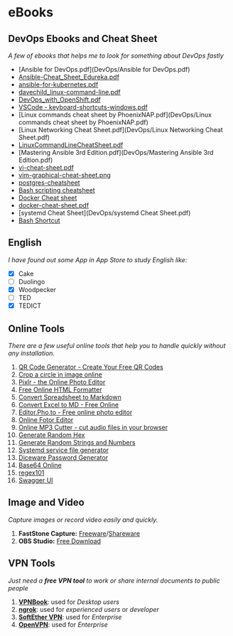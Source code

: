# eBooks

## DevOps Ebooks and Cheat Sheet
*A few of ebooks that helps me to look for something about DevOps fastly*
* [Ansible for DevOps.pdf](DevOps/Ansible for DevOps.pdf)
* [Ansible-Cheat_Sheet_Edureka.pdf](DevOps/Ansible-Cheat_Sheet_Edureka.pdf)
* [ansible-for-kubernetes.pdf](DevOps/ansible-for-kubernetes.pdf)
* [davechild_linux-command-line.pdf](DevOps/davechild_linux-command-line.pdf)
* [DevOps_with_OpenShift.pdf](DevOps/DevOps_with_OpenShift.pdf)
* [VSCode - keyboard-shortcuts-windows.pdf](DevOps/keyboard-shortcuts-windows.pdf)
* [Linux commands cheat sheet by PhoenixNAP.pdf](DevOps/Linux commands cheat sheet by PhoenixNAP.pdf)
* [Linux Networking Cheat Sheet.pdf](DevOps/Linux Networking Cheat Sheet.pdf)
* [LinuxCommandLineCheatSheet.pdf](DevOps/LinuxCommandLineCheatSheet.pdf)
* [Mastering Ansible 3rd Edition.pdf](DevOps/Mastering Ansible 3rd Edition.pdf)
* [vi-cheat-sheet.pdf](DevOps/vi-cheat-sheet.pdf)
* [vim-graphical-cheat-sheet.png](DevOps/vim-graphical-cheat-sheet.png)
* [postgres-cheatsheet](https://gist.github.com/nhthai2005/bbabd71b275db13dd31abd8ea6dc9b5e)
* [Bash scripting cheatsheet](https://devhints.io/bash)
* [Docker Cheat sheet](https://vishnuch.tech/docker-cheatsheet)
* [docker-cheat-sheet.pdf](DevOps/docker-cheat-sheet.pdf)
* [systemd Cheat Sheet](DevOps/systemd Cheat Sheet.pdf)
* [Bash Shortcut](https://kapeli.com/cheat_sheets/Bash_Shortcuts.docset/Contents/Resources/Documents/index)

## English
*I have found out some App in App Store to study English like:*
* [x] Cake
* [ ] Duolingo
* [x] Woodpecker
* [ ] TED
* [x] TEDICT

## Online Tools
*There are a few useful online tools that help you to handle quickly without any installation.*
1. [QR Code Generator - Create Your Free QR Codes](https://qr-code-generator.com)
2. [Crop a circle in image online](https://crop-circle.imageonline.co/)
3. [Pixlr - the Online Photo Editor](https://pixlr.com/x/)
4. [Free Online HTML Formatter](https://www.freeformatter.com/html-formatter.html)
5. [Convert Spreadsheet to Markdown](https://tabletomarkdown.com/convert-spreadsheet-to-markdown/)
6. [Convert Excel to MD - Free Online](https://products.aspose.app/cells/conversion/xlsx-to-md)
7. [Editor.Pho.to - Free online photo editor](https://editor.pho.to/edit/)
8. [Online Fotor Editor](https://www.fotor.com/photo-editor-app/editor/frames)
9. [Online MP3 Cutter - cut audio files in your browser](https://www.bearaudiotool.com/)
10. [Generate Random Hex](https://www.browserling.com/tools/random-hex)
11. [Generate Random Strings and Numbers](https://www.browserling.com/tools/random-string)
12. [Systemd service file generator](https://mysystemd.talos.sh/)
13. [Diceware Password Generator](https://diceware.dmuth.org/)
14. [Base64 Online](http://base64online.org/encode/)
15. [regex101](https://regex101.com/)
16. [Swagger UI](https://nhthai2005.github.io/swagger/)

## Image and Video
*Capture images or record video easily and quickly.*
1. **FastStone Capture:** [Freeware](https://drive.google.com/file/d/0Bwlwjp_P6BUyMUctMHQxVGxieDg/view?usp=sharing&resourcekey=0-TK5Ha4EhZzz-1v_NjPJelQ)/[Shareware](https://www.faststone.org/FSCaptureDownload.htm)
2. **OBS Studio:** [Free Download](https://obsproject.com/download)

## VPN Tools
*Just need a **free VPN tool** to work or share internal documents to public people*
1. [**VPNBook**](https://www.vpnbook.com/): used for *Desktop users*
2. [**ngrok**](https://ngrok.com/): used for *experienced users* or *developer*
3. [**SoftEther VPN**](https://www.softether.org/): used for *Enterprise*
4. [**OpenVPN**](https://hub.docker.com/r/nhthai2005/openvpn): used for *Enterprise*
